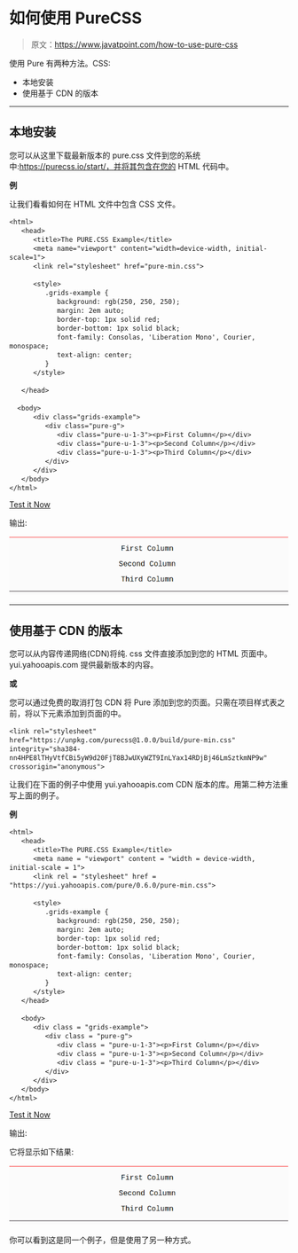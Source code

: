 # 如何使用 PureCSS

> 原文：<https://www.javatpoint.com/how-to-use-pure-css>

使用 Pure 有两种方法。CSS:

*   本地安装
*   使用基于 CDN 的版本

* * *

## 本地安装

您可以从这里下载最新版本的 pure.css 文件到您的系统中:https://purecss.io/start/，并将其包含在您的 HTML 代码中。

**例**

让我们看看如何在 HTML 文件中包含 CSS 文件。

```
<html>
   <head>
      <title>The PURE.CSS Example</title>
      <meta name="viewport" content="width=device-width, initial-scale=1">
      <link rel="stylesheet" href="pure-min.css">

      <style>
         .grids-example {
            background: rgb(250, 250, 250);
            margin: 2em auto;
            border-top: 1px solid red;
            border-bottom: 1px solid black;			
            font-family: Consolas, 'Liberation Mono', Courier, monospace;
            text-align: center;					
         }
      </style>

   </head>

  <body>
      <div class="grids-example">
         <div class="pure-g">
            <div class="pure-u-1-3"><p>First Column</p></div>
            <div class="pure-u-1-3"><p>Second Column</p></div>
            <div class="pure-u-1-3"><p>Third Column</p></div>
         </div>
      </div>
   </body>
</html> 

```

[Test it Now](https://www.javatpoint.com/oprweb/test.jsp?filename=purecsshowtousepurecss1)

输出:

![PureCSS How to use pure css 1](img/011a00e86d921a5d0334f291d848e128.png)

* * *

## 使用基于 CDN 的版本

您可以从内容传递网络(CDN)将纯. css 文件直接添加到您的 HTML 页面中。yui.yahooapis.com 提供最新版本的内容。

**或**

您可以通过免费的取消打包 CDN 将 Pure 添加到您的页面。只需在项目样式表之前，将以下<link>元素添加到页面的中。

```
<link rel="stylesheet" 
href="https://unpkg.com/purecss@1.0.0/build/pure-min.css" integrity="sha384-nn4HPE8lTHyVtfCBi5yW9d20FjT8BJwUXyWZT9InLYax14RDjBj46LmSztkmNP9w" 
crossorigin="anonymous">

```

让我们在下面的例子中使用 yui.yahooapis.com CDN 版本的库。用第二种方法重写上面的例子。

**例**

```
<html>
   <head>
      <title>The PURE.CSS Example</title>
      <meta name = "viewport" content = "width = device-width, initial-scale = 1">
      <link rel = "stylesheet" href = "https://yui.yahooapis.com/pure/0.6.0/pure-min.css">

      <style>
         .grids-example {
            background: rgb(250, 250, 250);
            margin: 2em auto;
            border-top: 1px solid red;
            border-bottom: 1px solid black;			
            font-family: Consolas, 'Liberation Mono', Courier, monospace;
            text-align: center;					
         }
      </style>
   </head>

   <body>
      <div class = "grids-example">
         <div class = "pure-g">
            <div class = "pure-u-1-3"><p>First Column</p></div>
            <div class = "pure-u-1-3"><p>Second Column</p></div>
            <div class = "pure-u-1-3"><p>Third Column</p></div>
         </div>
      </div>
   </body>
</html>

```

[Test it Now](https://www.javatpoint.com/oprweb/test.jsp?filename=purecsshowtousepurecss2)

输出:

它将显示如下结果:

![PureCSS How to use pure css 2](img/3e63267f7d428d76cd3da3ab05a4699b.png)

你可以看到这是同一个例子，但是使用了另一种方式。